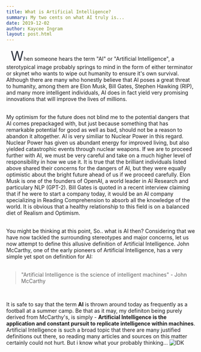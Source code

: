 ```yaml
---
title: What is Artificial Intelligence?
summary: My two cents on what AI truly is...
date: 2019-12-02
author: Kaycee Ingram
layout: post.html
---
```


&nbsp;&nbsp;&nbsp;<span style="color: #2E3440; font-size: 35px;">W</span>hen someone hears the term "AI" or "Artificial Intelligence", a sterotypical image probably springs to mind in the form of either terminator or skynet who wants to wipe out humanity to ensure it's own survival. Although there are many who honestly believe that AI poses a great threat to humanity, among them are Elon Musk, Bill Gates, Stephen Hawking (RIP), and many more intelligent individuals, AI does in fact yield very promising innovations that will improve the lives of millions.<br><br>

My optimism for the future does not blind me to the potential dangers that AI comes prepackaged with, but just because something that has remarkable potential for good as well as bad, should not be a reason to abandon it altogether. AI is very similiar to Nuclear Power in this regard. Nuclear Power has given us abundant energy for improved living, but also yielded catastrophic events through nuclear weapons. If we are to proceed further with AI, we must be very careful and take on a much higher level of responsibility in how we use it. It is true that the brilliant individuals listed above shared their concerns for the dangers of AI, but they were equally optimistic about the bright future ahead of us if we proceed carefully. Elon Musk is one of the founders of OpenAI, a world leader in AI Research and particulary NLP (GPT-2). Bill Gates is quoted in a recent interview claiming that if he were to start a company today, it would be an AI company specializing in Reading Comprehension to absorb all the knowledge of the world. It is obvious that a healthy relationship to this field is on a balanced diet of Realism and Optimism.<br><br>

You might be thinking at this point, So.. what is AI then? Considering that we have now tackled the surrounding stereotypes and major concerns, let us now attempt to define this allusive definition of Artificial Intelligence. John McCarthy, one of the early pioneers of Artificial Intelligence, has a very simple yet spot on definition for AI:<br><br>

<blockquote>"Artificial Intelligence is the science of intelligent machines" - John McCarthy</blockquote><br>

It is safe to say that the term <strong>AI</strong> is thrown around today as frequently as a football at a summer camp. Be that as it may, my definiton being purely derived from McCarthy's, is simply - <strong>Artificial Intelligence is the application and constant pursuit to replicate intelligence within machines</strong>. Artificial Intelligence is such a broad topic that there are many justified definitions out there, so reading many articles and sources on this matter certainly could not hurt. But i know what your probably thinking...
![IDK](http://i.imgur.com/60bts.gif)